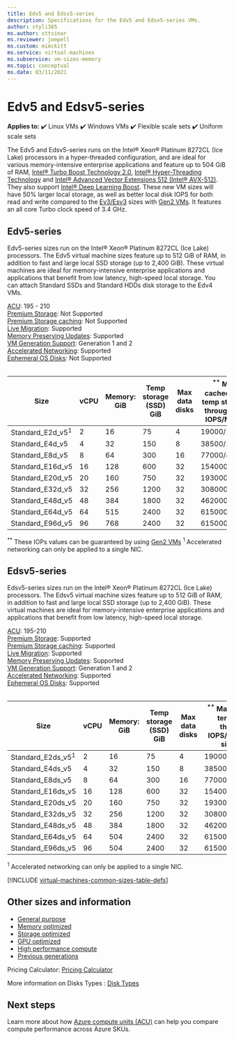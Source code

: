 ```yaml
---
title: Edv5 and Edsv5-series 
description: Specifications for the Edv5 and Edsv5-series VMs.
author: styli365
ms.author: sttsinar
ms.reviewer: joepell
ms.custom: mimckitt
ms.service: virtual-machines
ms.subservice: vm-sizes-memory
ms.topic: conceptual
ms.date: 03/11/2021
---
```


# Edv5 and Edsv5-series

**Applies to:** :heavy_check_mark: Linux VMs :heavy_check_mark: Windows VMs :heavy_check_mark: Flexible scale sets :heavy_check_mark: Uniform scale sets

The Edv5 and Edsv5-series runs on the Intel&reg; Xeon&reg; Platinum 8272CL (Ice Lake) processors in a hyper-threaded configuration, and are ideal for various memory-intensive enterprise applications and feature up to 504 GiB of RAM, [Intel&reg; Turbo Boost Technology 2.0](https://www.intel.com/content/www/us/en/architecture-and-technology/turbo-boost/turbo-boost-technology.html), [Intel&reg; Hyper-Threading Technology](https://www.intel.com/content/www/us/en/architecture-and-technology/hyper-threading/hyper-threading-technology.html) and [Intel&reg; Advanced Vector Extensions 512 (Intel&reg; AVX-512)](https://www.intel.com/content/www/us/en/architecture-and-technology/avx-512-overview.html). They also support [Intel&reg; Deep Learning Boost](https://software.intel.com/content/www/us/en/develop/topics/ai/deep-learning-boost.html). These new VM sizes will have 50% larger local storage, as well as better local disk IOPS for both read and write compared to the [Ev3/Esv3](./ev3-esv3-series.md) sizes with [Gen2 VMs](./generation-2.md). It features an all core Turbo clock speed of 3.4 GHz. 

## Edv5-series

Edv5-series sizes run on the Intel&reg; Xeon&reg; Platinum 8272CL (Ice Lake) processors. The Edv5 virtual machine sizes feature up to 512 GiB of RAM, in addition to fast and large local SSD storage (up to 2,400 GiB). These virtual machines are ideal for memory-intensive enterprise applications and applications that benefit from low latency, high-speed local storage. You can attach Standard SSDs and Standard HDDs disk storage to the Edv4 VMs. 

[ACU](acu.md): 195 - 210<br>
[Premium Storage](premium-storage-performance.md): Not Supported<br>
[Premium Storage caching](premium-storage-performance.md): Not Supported<br>
[Live Migration](maintenance-and-updates.md): Supported<br>
[Memory Preserving Updates](maintenance-and-updates.md): Supported<br>
[VM Generation Support](generation-2.md): Generation 1 and 2<br>
[Accelerated Networking](../virtual-network/create-vm-accelerated-networking-cli.md): Supported <br>
[Ephemeral OS Disks](ephemeral-os-disks.md): Not Supported <br>
<br>

| Size | vCPU | Memory: GiB | Temp storage (SSD) GiB | Max data disks | <sup>**</sup> Max cached and temp storage throughput: IOPS/MBps | Max NICs|Expected Network bandwidth (Mbps) |
|---|---|---|---|---|---|---|---|
| Standard_E2d_v5<sup>1</sup>  | 2  | 16  | 75   | 4  | 19000/120   | 2 | 1000  |
| Standard_E4d_v5              | 4  | 32  | 150  | 8  | 38500/242   | 2 | 2000  |
| Standard_E8d_v5              | 8  | 64  | 300  | 16 | 77000/485   | 4 | 4000  |
| Standard_E16d_v5             | 16 | 128 | 600  | 32 | 154000/968  | 8 | 8000  |
| Standard_E20d_v5             | 20 | 160 | 750  | 32 | 193000/1211 | 8 | 10000 |
| Standard_E32d_v5             | 32 | 256 | 1200 | 32 | 308000/1936 | 8 | 16000 |
| Standard_E48d_v5             | 48 | 384 | 1800 | 32 | 462000/2904 | 8 | 24000 |
| Standard_E64d_v5             | 64 | 515 | 2400 | 32 | 615000/3872 | 8 | 30000 |
| Standard_E96d_v5             | 96 | 768 | 2400 | 32 | 615000/3872 | 8 | 30000 |


<sup>**</sup> These IOPs values can be guaranteed by using [Gen2 VMs](generation-2.md)
<sup>1</sup> Accelerated networking can only be applied to a single NIC.

## Edsv5-series

Edsv5-series sizes run on the Intel&reg; Xeon&reg; Platinum 8272CL (Ice Lake) processors. The Edsv5 virtual machine sizes feature up to 512 GiB of RAM, in addition to fast and large local SSD storage (up to 2,400 GiB). These virtual machines are ideal for memory-intensive enterprise applications and applications that benefit from low latency, high-speed local storage.

[ACU](acu.md): 195-210<br>
[Premium Storage](premium-storage-performance.md): Supported<br>
[Premium Storage caching](premium-storage-performance.md): Supported<br>
[Live Migration](maintenance-and-updates.md): Supported<br>
[Memory Preserving Updates](maintenance-and-updates.md): Supported<br>
[VM Generation Support](generation-2.md): Generation 1 and 2<br>
[Accelerated Networking](../virtual-network/create-vm-accelerated-networking-cli.md): Supported <br>
[Ephemeral OS Disks](ephemeral-os-disks.md): Supported <br>
<br>

| Size | vCPU | Memory: GiB | Temp storage (SSD) GiB | Max data disks | <sup>**</sup> Max cached and temp storage throughput: IOPS/MBps (cache size in GiB) | Max uncached disk throughput: IOPS/MBps | Max NICs|Expected Network bandwidth (Mbps) |
|---|---|---|---|---|---|---|---|---|
| Standard_E2ds_v5<sup>1</sup>  | 2  | 16  | 75   | 4  | 19000/120(50)     | 3200/48    | 2 | 1000  |
| Standard_E4ds_v5              | 4  | 32  | 150  | 8  | 38500/242(100)    | 6400/96    | 2 | 2000  |
| Standard_E8ds_v5              | 8  | 64  | 300  | 16 | 77000/485(200)    | 12800/192  | 4 | 4000  |
| Standard_E16ds_v5             | 16 | 128 | 600  | 32 | 154000/968(400)   | 25600/384  | 8 | 8000  |
| Standard_E20ds_v5             | 20 | 160 | 750  | 32 | 193000/1211(500)  | 32000/480  | 8 | 10000 |
| Standard_E32ds_v5             | 32 | 256 | 1200 | 32 | 308000/1936(800)  | 51200/768  | 8 | 16000 |
| Standard_E48ds_v5             | 48 | 384 | 1800 | 32 | 462000/2904(1200) | 76800/1152 | 8 | 24000 |
| Standard_E64ds_v5             | 64 | 504 | 2400 | 32 | 615000/3872(1600) | 80000/1200 | 8 | 30000 |
| Standard_E96ds_v5             | 96 | 504 | 2400 | 32 | 615000/3872(1600) | 80000/1200 | 8 | 30000 |

<sup>1</sup> Accelerated networking can only be applied to a single NIC.

[!INCLUDE [virtual-machines-common-sizes-table-defs](../../includes/virtual-machines-common-sizes-table-defs.md)]

## Other sizes and information

- [General purpose](sizes-general.md)
- [Memory optimized](sizes-memory.md)
- [Storage optimized](sizes-storage.md)
- [GPU optimized](sizes-gpu.md)
- [High performance compute](sizes-hpc.md)
- [Previous generations](sizes-previous-gen.md)

Pricing Calculator: [Pricing Calculator](https://azure.microsoft.com/pricing/calculator/)

More information on Disks Types : [Disk Types](./disks-types.md#ultra-disk)


## Next steps

Learn more about how [Azure compute units (ACU)](acu.md) can help you compare compute performance across Azure SKUs.
